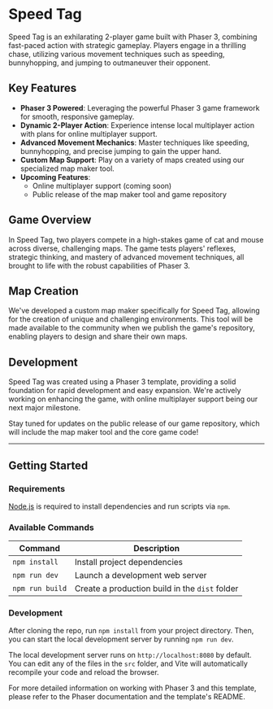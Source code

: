 # Speed Tag

Speed Tag is an exhilarating 2-player game built with Phaser 3, combining fast-paced action with strategic gameplay. Players engage in a thrilling chase, utilizing various movement techniques such as speeding, bunnyhopping, and jumping to outmaneuver their opponent.

## Key Features

- **Phaser 3 Powered**: Leveraging the powerful Phaser 3 game framework for smooth, responsive gameplay.
- **Dynamic 2-Player Action**: Experience intense local multiplayer action with plans for online multiplayer support.
- **Advanced Movement Mechanics**: Master techniques like speeding, bunnyhopping, and precise jumping to gain the upper hand.
- **Custom Map Support**: Play on a variety of maps created using our specialized map maker tool.
- **Upcoming Features**: 
  - Online multiplayer support (coming soon)
  - Public release of the map maker tool and game repository

## Game Overview

In Speed Tag, two players compete in a high-stakes game of cat and mouse across diverse, challenging maps. The game tests players' reflexes, strategic thinking, and mastery of advanced movement techniques, all brought to life with the robust capabilities of Phaser 3.

## Map Creation

We've developed a custom map maker specifically for Speed Tag, allowing for the creation of unique and challenging environments. This tool will be made available to the community when we publish the game's repository, enabling players to design and share their own maps.

## Development

Speed Tag was created using a Phaser 3 template, providing a solid foundation for rapid development and easy expansion. We're actively working on enhancing the game, with online multiplayer support being our next major milestone.

Stay tuned for updates on the public release of our game repository, which will include the map maker tool and the core game code!

---

## Getting Started

### Requirements

[Node.js](https://nodejs.org) is required to install dependencies and run scripts via `npm`.

### Available Commands

| Command | Description |
|---------|-------------|
| `npm install` | Install project dependencies |
| `npm run dev` | Launch a development web server |
| `npm run build` | Create a production build in the `dist` folder |

### Development

After cloning the repo, run `npm install` from your project directory. Then, you can start the local development server by running `npm run dev`.

The local development server runs on `http://localhost:8080` by default. You can edit any of the files in the `src` folder, and Vite will automatically recompile your code and reload the browser.

For more detailed information on working with Phaser 3 and this template, please refer to the Phaser documentation and the template's README.

